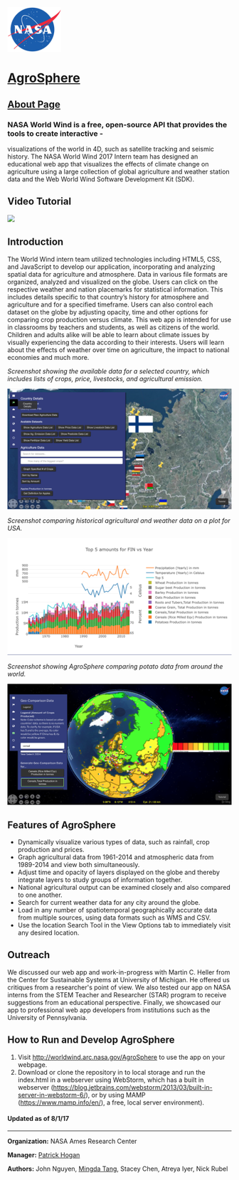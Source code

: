 <img src="images/nasalogo.png" height="100"/>

# <a href="https://worldwind.arc.nasa.gov/agrosphere">AgroSphere</a>
## <a href="https://worldwind.arc.nasa.gov/agrosphere/about.html">About Page</a>

### NASA World Wind is a free, open-source API that provides the tools to create interactive - 

visualizations of the world in 4D, such as satellite tracking and seismic history. The NASA
World Wind 2017 Intern team has designed an educational web app that visualizes the effects of
climate change on agriculture using a large collection of global agriculture and weather station data and the Web World Wind Software Development Kit (SDK).

## Video Tutorial

<a href="#">
<img src="#" />
</a>

## Introduction

The World Wind intern team utilized technologies including HTML5, CSS, and JavaScript to develop our application, incorporating and analyzing spatial data for agriculture and atmosphere. Data in various file formats are organized, analyzed and visualized on the globe. Users can click on the respective weather and nation placemarks for statistical information. This includes details specific to that country’s history for atmosphere and agriculture and for a specified timeframe. Users can also control each dataset on the globe by adjusting opacity, time and other options for comparing crop production versus climate. This web app is intended for use in classrooms by teachers and students, as well as citizens of the world. Children and adults alike will be able to learn about climate issues by visually experiencing the data according to their interests. Users will learn about the effects of weather over time on agriculture, the impact to national economies and much more.
 
_Screenshot showing the available data for a selected country, which includes lists of crops,
price, livestocks, and agricultural emission._

<img src="images/RM1.png" />

_Screenshot comparing historical agricultural and weather data on a plot for USA._

<img src="images/RM2.png" />

_Screenshot showing AgroSphere comparing potato data from around the world._

<img src="images/RM3.png">

## Features of AgroSphere

* Dynamically visualize various types of data, such as rainfall, crop production and prices.
* Graph agricultural data from 1961-2014 and atmospheric data from 1989-2014 and view both simultaneously.
* Adjust time and opacity of layers displayed on the globe and thereby integrate layers to study groups of information together.
* National agricultural output can be examined closely and also compared to one another.
* Search for current weather data for any city around the globe.
* Load in any number of spatiotemporal geographically accurate data from multiple sources, using data formats such as WMS and CSV.
* Use the location Search Tool in the View Options tab to immediately visit any desired location.

## Outreach

We discussed our web app and work-in-progress with Martin C. Heller from the Center for Sustainable Systems at University of Michigan. He offered us critiques from a researcher's point of view.
We also tested our app on NASA interns from the STEM Teacher and Researcher (STAR) program to receive suggestions from an educational perspective.
Finally, we showcased our app to professional web app developers from institutions such as the University of Pennsylvania.

## How to Run and Develop AgroSphere

1) Visit http://worldwind.arc.nasa.gov/AgroSphere to use the app on your webpage.
2) Download or clone the repository in to local storage and run the index.html in a webserver using WebStorm, which has a built in webserver (https://blog.jetbrains.com/webstorm/2013/03/built-in-server-in-webstorm-6/), or by using MAMP (https://www.mamp.info/en/), a free, local server environment).


#### Updated as of 8/1/17

***

**Organization:** NASA Ames Research Center

**Manager:** <a href="https://www.linkedin.com/in/phogan">Patrick Hogan</a>

**Authors:** John Nguyen, <a href="https://mdtang.github.io/">Mingda Tang</a>, Stacey Chen, Atreya Iyer, Nick Rubel


